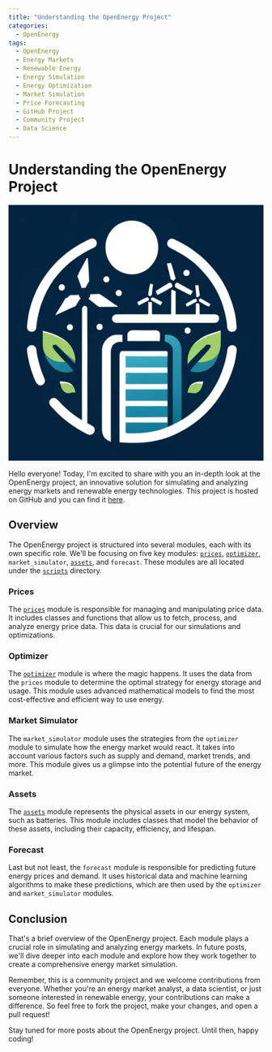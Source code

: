 ```yaml
---
title: "Understanding the OpenEnergy Project"
categories:
  - OpenEnergy
tags:
  - OpenEnergy
  - Energy Markets
  - Renewable Energy
  - Energy Simulation
  - Energy Optimization
  - Market Simulation
  - Price Forecasting
  - GitHub Project
  - Community Project
  - Data Science
---
```

# Understanding the OpenEnergy Project

![OpenEnergy Logo](https://github.com/koulakhilesh/OpenEnergy/blob/master/images/logo_oe.png)

Hello everyone! Today, I'm excited to share with you an in-depth look at the OpenEnergy project, an innovative solution for simulating and analyzing energy markets and renewable energy technologies. This project is hosted on GitHub and you can find it [here](https://github.com/koulakhilesh/OpenEnergy/).

## Overview

The OpenEnergy project is structured into several modules, each with its own specific role. We'll be focusing on five key modules: [`prices`](https://github.com/koulakhilesh/OpenEnergy/tree/main/scripts/prices), [`optimizer`](https://github.com/koulakhilesh/OpenEnergy/tree/main/scripts/optimizer), `market_simulator`, [`assets`](https://github.com/koulakhilesh/OpenEnergy/tree/main/scripts/assets), and `forecast`. These modules are all located under the [`scripts`](https://github.com/koulakhilesh/OpenEnergy/tree/main/scripts) directory.

### Prices

The [`prices`](https://github.com/koulakhilesh/OpenEnergy/tree/main/scripts/prices) module is responsible for managing and manipulating price data. It includes classes and functions that allow us to fetch, process, and analyze energy price data. This data is crucial for our simulations and optimizations.

### Optimizer

The [`optimizer`](https://github.com/koulakhilesh/OpenEnergy/tree/main/scripts/optimizer) module is where the magic happens. It uses the data from the `prices` module to determine the optimal strategy for energy storage and usage. This module uses advanced mathematical models to find the most cost-effective and efficient way to use energy.

### Market Simulator

The `market_simulator` module uses the strategies from the `optimizer` module to simulate how the energy market would react. It takes into account various factors such as supply and demand, market trends, and more. This module gives us a glimpse into the potential future of the energy market.

### Assets

The [`assets`](https://github.com/koulakhilesh/OpenEnergy/tree/main/scripts/assets) module represents the physical assets in our energy system, such as batteries. This module includes classes that model the behavior of these assets, including their capacity, efficiency, and lifespan.

### Forecast

Last but not least, the `forecast` module is responsible for predicting future energy prices and demand. It uses historical data and machine learning algorithms to make these predictions, which are then used by the `optimizer` and `market_simulator` modules.

## Conclusion

That's a brief overview of the OpenEnergy project. Each module plays a crucial role in simulating and analyzing energy markets. In future posts, we'll dive deeper into each module and explore how they work together to create a comprehensive energy market simulation.

Remember, this is a community project and we welcome contributions from everyone. Whether you're an energy market analyst, a data scientist, or just someone interested in renewable energy, your contributions can make a difference. So feel free to fork the project, make your changes, and open a pull request!

Stay tuned for more posts about the OpenEnergy project. Until then, happy coding!